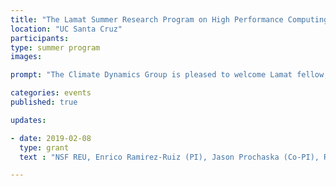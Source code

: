 ```yaml
---
title: "The Lamat Summer Research Program on High Performance Computing in Astrophysics"
location: "UC Santa Cruz"
participants:
type: summer program
images:

prompt: "The Climate Dynamics Group is pleased to welcome Lamat fellow, Emiliia Dyrenkova. Lamat is an 8-week program, June 21st-August 14th, 2020, designed to introduce students to astrophysical research methods and tools through original projects in computational astrophysics. The program targets science and engineering undergraduates currently enrolled in California community colleges."

categories: events
published: true

updates:

- date: 2019-02-08
  type: grant
  text : "NSF REU, Enrico Ramirez-Ruiz (PI), Jason Prochaska (Co-PI), Ruth Murray-Clay (Co-PI), Nicole Feldl (Co-PI), Brant Robertson (Co-PI)"

---
```



